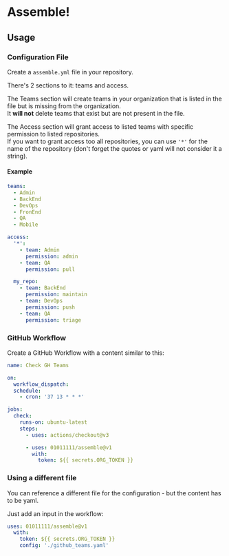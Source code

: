 # Assemble!

## Usage

### Configuration File

Create a `assemble.yml` file in your repository.

There's 2 sections to it: teams and access.

The Teams section will create teams in your organization that is listed in the file but is missing from the organization.  
It **will not** delete teams that exist but are not present in the file.

The Access section will grant access to listed teams with specific permission to listed repositories.  
If you want to grant access too all repositories, you can use `'*'` for the name of the repository (don't forget the quotes or yaml will not consider it a string).

#### Example

```yaml
teams:
  - Admin
  - BackEnd
  - DevOps
  - FronEnd
  - QA
  - Mobile

access:
  '*':
    - team: Admin
      permission: admin
    - team: QA
      permission: pull

  my_repo:
    - team: BackEnd
      permission: maintain
    - team: DevOps
      permission: push
    - team: QA
      permission: triage


```

### GitHub Workflow

Create a GitHub Workflow with a content similar to this:

```yaml
name: Check GH Teams

on:
  workflow_dispatch:
  schedule:
    - cron: '37 13 * * *'

jobs:
  check:
    runs-on: ubuntu-latest
    steps:
      - uses: actions/checkout@v3

      - uses: 01011111/assemble@v1
        with:
          token: ${{ secrets.ORG_TOKEN }}

```

### Using a different file

You can reference a different file for the configuration - but the content has to be yaml.

Just add an input in the workflow:

```yaml
uses: 01011111/assemble@v1
  with:
    token: ${{ secrets.ORG_TOKEN }}
    config: './github_teams.yaml'

```
